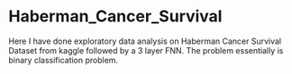 # Haberman_Cancer_Survival
Here I have done exploratory data analysis on Haberman Cancer Survival Dataset from kaggle followed by a 3 layer FNN. The problem essentially is binary classification problem.
